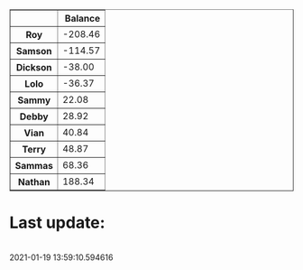 <table border="1" class="dataframe">
  <thead>
    <tr style="text-align: right;">
      <th></th>
      <th>Balance</th>
    </tr>
  </thead>
  <tbody>
    <tr>
      <th>Roy</th>
      <td>-208.46</td>
    </tr>
    <tr>
      <th>Samson</th>
      <td>-114.57</td>
    </tr>
    <tr>
      <th>Dickson</th>
      <td>-38.00</td>
    </tr>
    <tr>
      <th>Lolo</th>
      <td>-36.37</td>
    </tr>
    <tr>
      <th>Sammy</th>
      <td>22.08</td>
    </tr>
    <tr>
      <th>Debby</th>
      <td>28.92</td>
    </tr>
    <tr>
      <th>Vian</th>
      <td>40.84</td>
    </tr>
    <tr>
      <th>Terry</th>
      <td>48.87</td>
    </tr>
    <tr>
      <th>Sammas</th>
      <td>68.36</td>
    </tr>
    <tr>
      <th>Nathan</th>
      <td>188.34</td>
    </tr>
  </tbody>
</table><H1>Last update:</h1><br>2021-01-19 13:59:10.594616